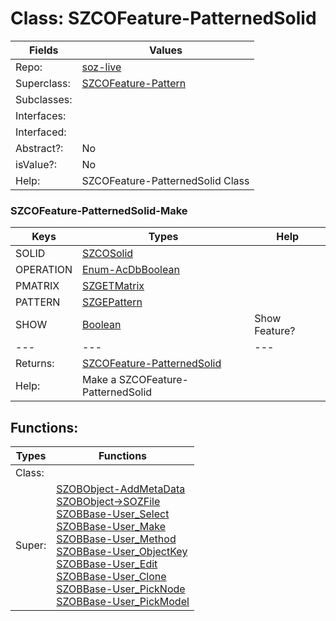 
# Class:	SZCOFeature-PatternedSolid

| Fields | Values |
| --------- | --------- |
| Repo: | [soz-live](/repos/soz-live.html) |
| Superclass: | [SZCOFeature-Pattern](SZCOFeature-Pattern.html) |
| Subclasses: |  |
| Interfaces: |  |
| Interfaced: |  |
| Abstract?: | No |
| isValue?: | No |
| Help: | SZCOFeature-PatternedSolid Class |

### SZCOFeature-PatternedSolid-Make

| Keys | Types | Help |
| --------- | --------- | --------- |
| SOLID | [SZCOSolid](SZCOSolid.html) |  |
| OPERATION | [Enum-AcDbBoolean](Enum-AcDbBoolean.html) |  |
| PMATRIX | [SZGETMatrix](SZGETMatrix.html) |  |
| PATTERN | [SZGEPattern](SZGEPattern.html) |  |
| SHOW | [Boolean](Boolean.html) | Show Feature? |
| --- | --- | --- |
| Returns: | [SZCOFeature-PatternedSolid](SZCOFeature-PatternedSolid.html) |
| Help: | Make a SZCOFeature-PatternedSolid |


## Functions:

| Types | Functions |
| --------- | --------- |
| Class: |  |
| Super: | [SZOBObject-AddMetaData](SZOBObject.html) <br> [SZOBObject->SOZFile](SZOBObject.html) <br> [SZOBBase-User_Select](SZOBBase.html) <br> [SZOBBase-User_Make](SZOBBase.html) <br> [SZOBBase-User_Method](SZOBBase.html) <br> [SZOBBase-User_ObjectKey](SZOBBase.html) <br> [SZOBBase-User_Edit](SZOBBase.html) <br> [SZOBBase-User_Clone](SZOBBase.html) <br> [SZOBBase-User_PickNode](SZOBBase.html) <br> [SZOBBase-User_PickModel](SZOBBase.html) |


